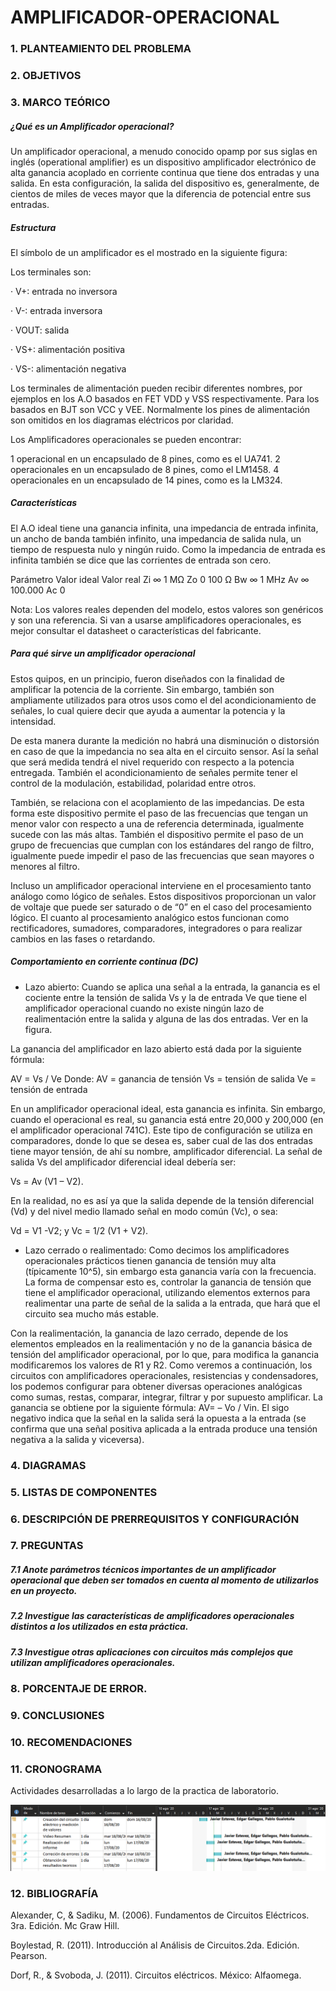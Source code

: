 # AMPLIFICADOR-OPERACIONAL

### 1. PLANTEAMIENTO DEL PROBLEMA


### 2. OBJETIVOS

### 3. MARCO TEÓRICO 

##### ¿Qué es un Amplificador operacional?

Un amplificador operacional, a menudo conocido opamp por sus siglas en inglés (operational amplifier) es un dispositivo amplificador electrónico de alta ganancia acoplado en corriente continua que tiene dos entradas y una salida. En esta configuración, la salida del dispositivo es, generalmente, de cientos de miles de veces mayor que la diferencia de potencial entre sus entradas.

##### Estructura

El símbolo de un amplificador es el mostrado en la siguiente figura:

Los terminales son:

· V+: entrada no inversora

· V-: entrada inversora

· VOUT: salida

· VS+: alimentación positiva

· VS-: alimentación negativa

Los terminales de alimentación pueden recibir diferentes nombres, por ejemplos en los A.O basados en FET VDD y VSS respectivamente. Para los basados en BJT son VCC y VEE. Normalmente los pines de alimentación son omitidos en los diagramas eléctricos por claridad.

Los Amplificadores operacionales se pueden encontrar:

1 operacional en un encapsulado de 8 pines, como es el UA741.
2 operacionales en un encapsulado de 8 pines, como el LM1458.
4 operacionales en un encapsulado de 14 pines, como es la LM324.

##### Características

El A.O ideal tiene una ganancia infinita, una impedancia de entrada infinita, un ancho de banda también infinito, una impedancia de salida nula, un tiempo de respuesta nulo y ningún ruido. Como la impedancia de entrada es infinita también se dice que las corrientes de entrada son cero.

Parámetro Valor ideal Valor real Zi ∞ 1 MΩ Zo 0 100 Ω Bw ∞ 1 MHz Av ∞ 100.000 Ac 0

Nota: Los valores reales dependen del modelo, estos valores son genéricos y son una referencia. Si van a usarse amplificadores operacionales, es mejor consultar el datasheet o características del fabricante.

##### Para qué sirve un amplificador operacional

Estos quipos, en un principio, fueron diseñados con la finalidad de amplificar la potencia de la corriente. Sin embargo, también son ampliamente utilizados para otros usos como el del acondicionamiento de señales, lo cual quiere decir que ayuda a aumentar la potencia y la intensidad.

De esta manera durante la medición no habrá una disminución o distorsión en caso de que la impedancia no sea alta en el circuito sensor. Así la señal que será medida tendrá el nivel requerido con respecto a la potencia entregada. También el acondicionamiento de señales permite tener el control de la modulación, estabilidad, polaridad entre otros.

También, se relaciona con el acoplamiento de las impedancias. De esta forma este dispositivo permite el paso de las frecuencias que tengan un menor valor con respecto a una de referencia determinada, igualmente sucede con las más altas. También el dispositivo permite el paso de un grupo de frecuencias que cumplan con los estándares del rango de filtro, igualmente puede impedir el paso de las frecuencias que sean mayores o menores al filtro.

Incluso un amplificador operacional interviene en el procesamiento tanto análogo como lógico de señales. Estos dispositivos proporcionan un valor de voltaje que puede ser saturado o de “0” en el caso del procesamiento lógico. El cuanto al procesamiento analógico estos funcionan como rectificadores, sumadores, comparadores, integradores o para realizar cambios en las fases o retardando.

##### Comportamiento en corriente continua (DC)

* Lazo abierto: Cuando se aplica una señal a la entrada, la ganancia es el cociente entre la tensión de salida Vs y la de entrada Ve que tiene el amplificador operacional cuando no existe ningún lazo de realimentación entre la salida y alguna de las dos entradas. Ver en la figura.

La ganancia del amplificador en lazo abierto está dada por la siguiente fórmula:

AV = Vs / Ve
Donde:
AV = ganancia de tensión
Vs = tensión de salida
Ve = tensión de entrada

En un amplificador operacional ideal, esta ganancia es infinita. Sin embargo, cuando el operacional es real, su ganancia está entre 20,000 y 200,000 (en el amplificador operacional 741C). Este tipo de configuración se utiliza en comparadores, donde lo que se desea es, saber cual de las dos entradas tiene mayor tensión, de ahí su nombre, amplificador diferencial. La señal de salida Vs del amplificador diferencial ideal debería ser:

Vs = Av (V1 – V2).

En la realidad, no es así ya que la salida depende de la tensión diferencial (Vd) y del nivel medio llamado señal en modo común (Vc), o sea:

Vd = V1 -V2;    y     Vc = 1/2 (V1 + V2).

* Lazo cerrado o realimentado: Como decimos los amplificadores operacionales prácticos tienen ganancia de tensión muy alta (típicamente 10^5), sin embargo esta ganancia varía con la frecuencia. La forma de compensar esto es, controlar la ganancia de tensión que tiene el amplificador operacional, utilizando elementos externos para realimentar una parte de señal de la salida a la entrada, que hará que el circuito sea mucho más estable.

Con la realimentación, la ganancia de lazo cerrado, depende de los elementos empleados en la realimentación y no de la ganancia básica de tensión del amplificador operacional, por lo que, para modifica la ganancia modificaremos los valores de R1 y R2. Como veremos a continuación, los circuitos con amplificadores operacionales, resistencias y condensadores, los podemos configurar para obtener diversas operaciones analógicas como sumas, restas, comparar, integrar, filtrar y por supuesto amplificar. La ganancia se obtiene por la siguiente fórmula: AV= – Vo / Vin. El sigo negativo indica que la señal en la salida será la opuesta a la entrada (se confirma que una señal positiva aplicada a la entrada produce una tensión negativa a la salida y viceversa).

### 4. DIAGRAMAS

### 5. LISTAS DE COMPONENTES

### 6. DESCRIPCIÓN DE PRERREQUISITOS Y CONFIGURACIÓN

### 7. PREGUNTAS

##### 7.1 Anote parámetros técnicos importantes de un amplificador operacional que deben ser tomados en cuenta al momento de utilizarlos en un proyecto.

##### 7.2 Investigue las características de amplificadores operacionales distintos a los utilizados en esta práctica.

##### 7.3 Investigue otras aplicaciones con circuitos más complejos que utilizan amplificadores operacionales. 


### 8. PORCENTAJE DE ERROR.

### 9. CONCLUSIONES 

### 10. RECOMENDACIONES 

### 11. CRONOGRAMA

Actividades desarrolladas a lo largo de la practica de laboratorio.

![](https://github.com/Edgar1Gallegos/CARACTERISTICAS-DE-LA-ONDA-SENOIDAL/blob/master/img/Cronograma.png)


### 12. BIBLIOGRAFÍA 

Alexander, C, & Sadiku, M. (2006). Fundamentos de Circuitos Eléctricos. 3ra. Edición. Mc Graw Hill.

Boylestad, R. (2011). Introducción al Análisis de Circuitos.2da. Edición. Pearson.

Dorf, R., & Svoboda, J. (2011). Circuitos eléctricos. México: Alfaomega.
